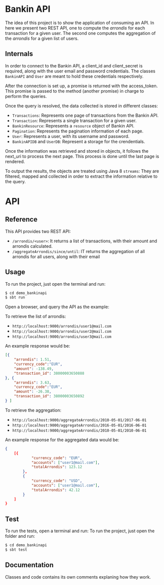 # Bankin API 

The idea of this project is to show the application of consuming an API. In here we present 
two REST API, one to compute the _arrondis_ for each transaction for a given user. The 
second one computes the aggregation of the _arrondis_ for a given list of users.

## Internals

In order to connect to the Bankin API, a client_id and client_secret is required, along with 
the user email and password credentials. The classes `BankinAPI` and `User` are meant to hold
these credentials respectively.

After the connection is set up, a promise is returned with the access_token. This promise
is passed to the method (another promise) in charge to perform the queries. 
 
Once the query is resolved, the data collected is stored in different classes: 
- `Transactions`: Represents one page of transactions from the Bankin API.
- `Transaction`: Represents a single transaction for a given user.
- `BankinResource`: Represents a `resource` object of Bankin API.
- `Pagination`: Represents the pagination information of each page.
- `User`: Represents a user, with its username and password.
- `BankinAPIDB` and `UserDB`: Represent a storage for the crendentials.

Once the information was retrieved and stored in objects, it follows the next_uri to process 
the next page. This process is done until the last page is rendered.
  
To output the results, the objects are treated using Java 8 `streams`: They are filtered, 
mapped and collected in order to extract the information relative to the query.  

# API

## Reference
This API provides two REST API:

- `/arrondis/<user>`: It returns a list of transactions, with their amount and arrondis calculated.
- `/aggregateArrondis/since/until`: IT returns the aggregation of all arrondis for all users, along with their email

## Usage
To run the project, just open the terminal and run:

```bash
$ cd demo_bankinapi
$ sbt run
```

Open a browser, and query the API as the example:

To retrieve the list of arrondis:

- `http://localhost:9000/arrondis/user1@mail.com`
- `http://localhost:9000/arrondis/user2@mail.com`
- `http://localhost:9000/arrondis/user3@mail.com`

An example response would be:

```json
[{
	"arrondis": 1.51,
	"currency_code":"EUR",
	"amount": -138.49,
	"transaction_id": 38000003650888
}, {
	"arrondis": 3.63,
	"currency_code":"EUR",
	"amount": -26.38,
	"transaction_id": 38000003650892
} ]
```

To retrieve the aggregation:

- `http://localhost:9000/aggregateArrondis/2010-05-01/2017-06-01`
- `http://localhost:9000/aggregateArrondis/2016-05-01/2016-06-01`
- `http://localhost:9000/aggregateArrondis/2010-05-01/2010-06-01`

An example response for the aggregated data would be:
```json
{
	[{
			"currency_code": "EUR",
			"accounts": ["user1@mail.com"],
			"totalArrondis": 123.12
		},
		{
			"currency_code": "USD",
			"accounts": ["user1@mail.com"],
			"totalArrondis": 42.12
		}
	]
}
```




## Test
To run the tests, open a terminal and run:
To run the project, just open the folder and run:

```bash
$ cd demo_bankinapi
$ sbt test
```

## Documentation
Classes and code contains its own comments explaning how they work.
